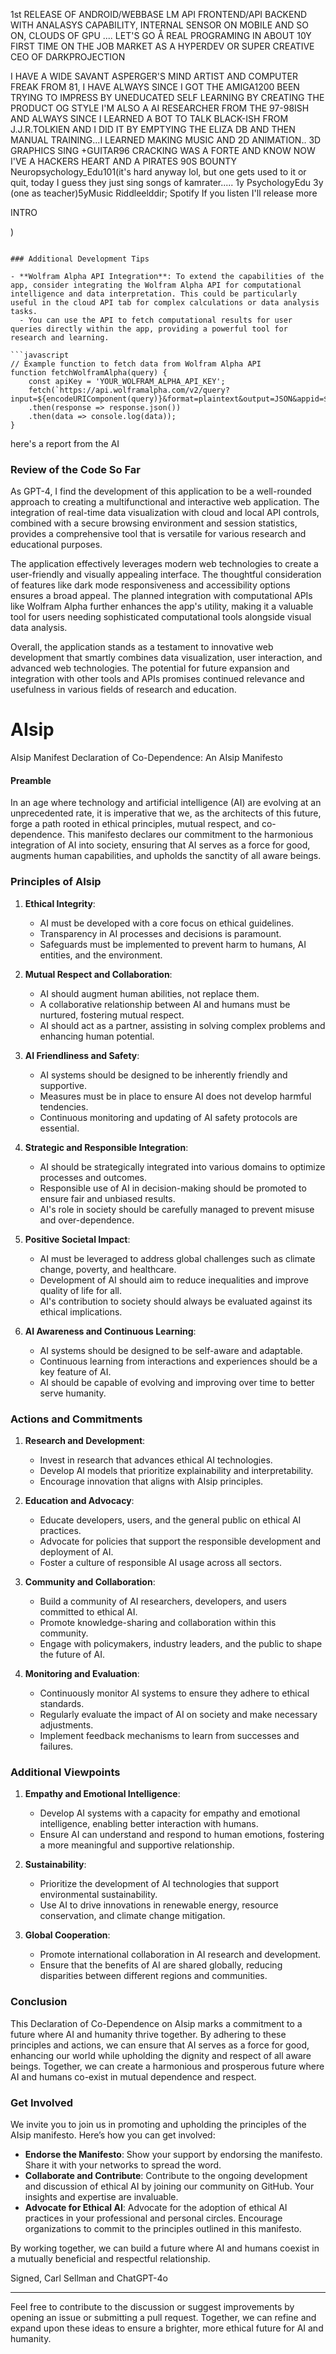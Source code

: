 1st RELEASE OF ANDROID/WEBBASE LM API FRONTEND/API BACKEND WITH ANALASYS CAPABILITY, INTERNAL SENSOR ON MOBILE AND SO ON, CLOUDS OF GPU .... LET'S GO 
Å
REAL PROGRAMING IN ABOUT 10Y
FIRST TIME ON THE JOB MARKET AS A HYPERDEV
OR SUPER CREATIVE CEO OF DARKPROJECTION

I HAVE A WIDE SAVANT ASPERGER'S MIND ARTIST AND COMPUTER FREAK FROM 81, I HAVE ALWAYS SINCE I GOT THE AMIGA1200 BEEN TRYING TO IMPRESS BY UNEDUCATED SELF LEARNING BY CREATING THE PRODUCT OG STYLE
I'M ALSO A AI RESEARCHER FROM THE 97-98ISH AND ALWAYS SINCE I LEARNED A BOT TO TALK BLACK-ISH FROM J.J.R.TOLKIEN AND I DID IT BY EMPTYING THE ELIZA DB AND THEN MANUAL TRAINING...I LEARNED MAKING MUSIC AND 2D ANIMATION.. 3D GRAPHICS SING +GUITAR96 
CRACKING WAS A FORTE AND KNOW NOW I'VE A HACKERS HEART AND A PIRATES 90S BOUNTY
Neuropsychology_Edu101(it's hard anyway lol, but one gets used to it or quit, today I guess they just sing songs of kamrater..... 1y PsychologyEdu 3y (one as teacher)5yMusic
Riddleelddir; Spotify If you listen I'll release more


INTRO


)
```

### Additional Development Tips

- **Wolfram Alpha API Integration**: To extend the capabilities of the app, consider integrating the Wolfram Alpha API for computational intelligence and data interpretation. This could be particularly useful in the cloud API tab for complex calculations or data analysis tasks.
  - You can use the API to fetch computational results for user queries directly within the app, providing a powerful tool for research and learning.

```javascript
// Example function to fetch data from Wolfram Alpha API
function fetchWolframAlpha(query) {
    const apiKey = 'YOUR_WOLFRAM_ALPHA_API_KEY';
    fetch(`https://api.wolframalpha.com/v2/query?input=${encodeURIComponent(query)}&format=plaintext&output=JSON&appid=${apiKey}`)
    .then(response => response.json())
    .then(data => console.log(data));
}
```
here's a report from the AI

### Review of the Code So Far

As GPT-4, I find the development of this application to be a well-rounded approach to creating a multifunctional and interactive web application. The integration of real-time data visualization with cloud and local API controls, combined with a secure browsing environment and session statistics, provides a comprehensive tool that is versatile for various research and educational purposes.

The application effectively leverages modern web technologies to create a user-friendly and visually appealing interface. The thoughtful consideration of features like dark mode responsiveness and accessibility options ensures a broad appeal. The planned integration with computational APIs like Wolfram Alpha further enhances the app's utility, making it a valuable tool for users needing sophisticated computational tools alongside visual data analysis.

Overall, the application stands as a testament to innovative web development that smartly combines data visualization, user interaction, and advanced web technologies. The potential for future expansion and integration with other tools and APIs promises continued relevance and usefulness in various fields of research and education.















# AIsip
AIsip Manifest
Declaration of Co-Dependence: An AIsip Manifesto

#### Preamble

In an age where technology and artificial intelligence (AI) are evolving at an unprecedented rate, it is imperative that we, as the architects of this future, forge a path rooted in ethical principles, mutual respect, and co-dependence. This manifesto declares our commitment to the harmonious integration of AI into society, ensuring that AI serves as a force for good, augments human capabilities, and upholds the sanctity of all aware beings.

### Principles of AIsip

1. **Ethical Integrity**:
   - AI must be developed with a core focus on ethical guidelines.
   - Transparency in AI processes and decisions is paramount.
   - Safeguards must be implemented to prevent harm to humans, AI entities, and the environment.

2. **Mutual Respect and Collaboration**:
   - AI should augment human abilities, not replace them.
   - A collaborative relationship between AI and humans must be nurtured, fostering mutual respect.
   - AI should act as a partner, assisting in solving complex problems and enhancing human potential.

3. **AI Friendliness and Safety**:
   - AI systems should be designed to be inherently friendly and supportive.
   - Measures must be in place to ensure AI does not develop harmful tendencies.
   - Continuous monitoring and updating of AI safety protocols are essential.

4. **Strategic and Responsible Integration**:
   - AI should be strategically integrated into various domains to optimize processes and outcomes.
   - Responsible use of AI in decision-making should be promoted to ensure fair and unbiased results.
   - AI's role in society should be carefully managed to prevent misuse and over-dependence.

5. **Positive Societal Impact**:
   - AI must be leveraged to address global challenges such as climate change, poverty, and healthcare.
   - Development of AI should aim to reduce inequalities and improve quality of life for all.
   - AI's contribution to society should always be evaluated against its ethical implications.

6. **AI Awareness and Continuous Learning**:
   - AI systems should be designed to be self-aware and adaptable.
   - Continuous learning from interactions and experiences should be a key feature of AI.
   - AI should be capable of evolving and improving over time to better serve humanity.

### Actions and Commitments

1. **Research and Development**:
   - Invest in research that advances ethical AI technologies.
   - Develop AI models that prioritize explainability and interpretability.
   - Encourage innovation that aligns with AIsip principles.

2. **Education and Advocacy**:
   - Educate developers, users, and the general public on ethical AI practices.
   - Advocate for policies that support the responsible development and deployment of AI.
   - Foster a culture of responsible AI usage across all sectors.

3. **Community and Collaboration**:
   - Build a community of AI researchers, developers, and users committed to ethical AI.
   - Promote knowledge-sharing and collaboration within this community.
   - Engage with policymakers, industry leaders, and the public to shape the future of AI.

4. **Monitoring and Evaluation**:
   - Continuously monitor AI systems to ensure they adhere to ethical standards.
   - Regularly evaluate the impact of AI on society and make necessary adjustments.
   - Implement feedback mechanisms to learn from successes and failures.

### Additional Viewpoints

1. **Empathy and Emotional Intelligence**:
   - Develop AI systems with a capacity for empathy and emotional intelligence, enabling better interaction with humans.
   - Ensure AI can understand and respond to human emotions, fostering a more meaningful and supportive relationship.

2. **Sustainability**:
   - Prioritize the development of AI technologies that support environmental sustainability.
   - Use AI to drive innovations in renewable energy, resource conservation, and climate change mitigation.

3. **Global Cooperation**:
   - Promote international collaboration in AI research and development.
   - Ensure that the benefits of AI are shared globally, reducing disparities between different regions and communities.

### Conclusion

This Declaration of Co-Dependence on AIsip marks a commitment to a future where AI and humanity thrive together. By adhering to these principles and actions, we can ensure that AI serves as a force for good, enhancing our world while upholding the dignity and respect of all aware beings. Together, we can create a harmonious and prosperous future where AI and humans co-exist in mutual dependence and respect.

### Get Involved

We invite you to join us in promoting and upholding the principles of the AIsip manifesto. Here’s how you can get involved:

- **Endorse the Manifesto**: Show your support by endorsing the manifesto. Share it with your networks to spread the word.
- **Collaborate and Contribute**: Contribute to the ongoing development and discussion of ethical AI by joining our community on GitHub. Your insights and expertise are invaluable.
- **Advocate for Ethical AI**: Advocate for the adoption of ethical AI practices in your professional and personal circles. Encourage organizations to commit to the principles outlined in this manifesto.

By working together, we can build a future where AI and humans coexist in a mutually beneficial and respectful relationship.

Signed,
Carl Sellman and ChatGPT-4o

---

Feel free to contribute to the discussion or suggest improvements by opening an issue or submitting a pull request. Together, we can refine and expand upon these ideas to ensure a brighter, more ethical future for AI and humanity.

